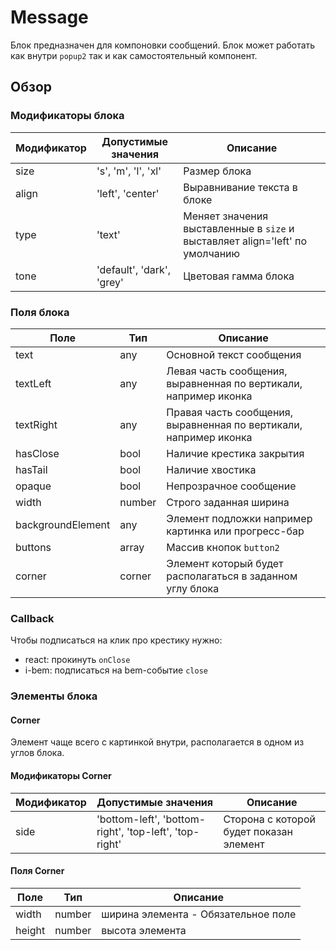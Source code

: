 # Message

Блок предназначен для компоновки сообщений.
Блок может работать как внутри `popup2` так и как самостоятельный компонент. 

## Обзор

### Модификаторы блока

| Модификатор | Допустимые значения       | Описание |
| ----------- | -------------------       | -------- |
| size        | 's', 'm', 'l', 'xl'       | Размер блока |
| align       | 'left', 'center'          | Выравнивание текста в блоке |
| type        | 'text'                    | Меняет значения выставленные в `size` и выставляет align='left' по умолчанию |
| tone        | 'default', 'dark', 'grey' | Цветовая гамма блока |

### Поля блока

| Поле              | Тип    | Описание |
| ----              | ---    | -------- |
| text              | any    | Основной текст сообщения |
| textLeft          | any    | Левая часть сообщения, выравненная по вертикали,  например иконка |
| textRight         | any    | Правая часть сообщения, выравненная по вертикали,  например иконка |
| hasClose          | bool   | Наличие крестика закрытия |
| hasTail           | bool   | Наличие хвостика |
| opaque            | bool   | Непрозрачное сообщение |
| width             | number | Строго заданная ширина |
| backgroundElement | any    | Элемент подложки например картинка или прогресс-бар |
| buttons           | array  | Массив кнопок `button2` 
| corner            | corner | Элемент который будет располагаться в заданном углу блока |

### Callback

Чтобы подписаться на клик про крестику нужно:

* react: прокинуть `onClose`
* i-bem: подписаться на bem-событие `close`

### Элементы блока

#### Corner

Элемент чаще всего с картинкой внутри, располагается в одном из углов блока.

#### Модификаторы Corner

| Модификатор | Допустимые значения                                    | Описание |
| ----------- | -------------------                                    | -------- |
| side        | 'bottom-left', 'bottom-right', 'top-left', 'top-right' | Сторона с которой будет показан элемент |

#### Поля Corner

| Поле   | Тип    | Описание |
| ----   | ---    | -------- |
| width  | number | ширина элемента - Обязательное поле |
| height | number | высота элемента |
